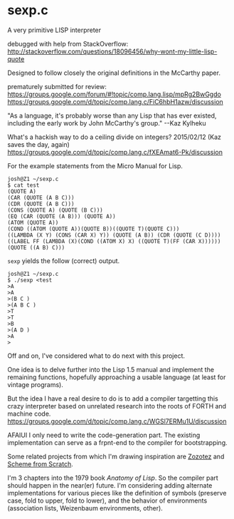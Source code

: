 sexp.c
======

A very primitive LISP interpreter

debugged with help from StackOverflow:
http://stackoverflow.com/questions/18096456/why-wont-my-little-lisp-quote

Designed to follow closely the original definitions in the McCarthy paper.

prematurely submitted for review:
https://groups.google.com/forum/#!topic/comp.lang.lisp/mpRg2BwGgdo
https://groups.google.com/d/topic/comp.lang.c/FiC6hbH1azw/discussion

"As a language, it's probably worse than any Lisp that has ever 
existed, including the early work by John McCarthy's group." --Kaz Kylheku

What's a hackish way to do a ceiling divide on integers? 2015/02/12 (Kaz saves the day, again)
https://groups.google.com/d/topic/comp.lang.c/fXEAmat6-Pk/discussion

For the example statements from the Micro Manual for Lisp.

    josh@Z1 ~/sexp.c
    $ cat test
    (QUOTE A)
    (CAR (QUOTE (A B C)))
    (CDR (QUOTE (A B C)))
    (CONS (QUOTE A) (QUOTE (B C)))
    (EQ (CAR (QUOTE (A B))) (QUOTE A))
    (ATOM (QUOTE A))
    (COND ((ATOM (QUOTE A))(QUOTE B))((QUOTE T)(QUOTE C)))
    ((LAMBDA (X Y) (CONS (CAR X) Y)) (QUOTE (A B)) (CDR (QUOTE (C D))))
    ((LABEL FF (LAMBDA (X)(COND ((ATOM X) X) ((QUOTE T)(FF (CAR X))))))(QUOTE ((A B) C)))

`sexp` yields the follow (correct) output.

    josh@Z1 ~/sexp.c
    $ ./sexp <test
    >A 
    >A 
    >(B C )
    >(A B C )
    >T 
    >T 
    >B 
    >(A D )
    >A 
    >

Off and on, I've considered what to do next with this project.

One idea is to delve further into the Lisp 1.5 manual and implement the remaining functions, hopefully approaching a usable language (at least for vintage programs).

But the idea I have a real desire to do is to add a compiler targetting this crazy interpreter based on unrelated research into the roots of FORTH and machine code.
https://groups.google.com/d/topic/comp.lang.c/WGSl7ERMu1U/discussion

AFAIUI I only need to write the code-generation part. The existing implementation can serve as a frpnt-end to the compiler for bootstrapping.

Some related projects from which I'm drawing inspiration are
[Zozotez](https://code.google.com/p/zozotez) 
and [Scheme from Scratch](http://michaux.ca/articles/scheme-from-scratch-bootstrap-v0_1-integers).

I'm 3 chapters into the 1979 book *Anatomy of Lisp*. So the compiler part should happen in the near(er) future. I'm considering adding alternate implementations for various pieces like the definition of symbols (preserve case, fold to upper, fold to lower), and the behavior of environments (association lists, Weizenbaum environments, other).

